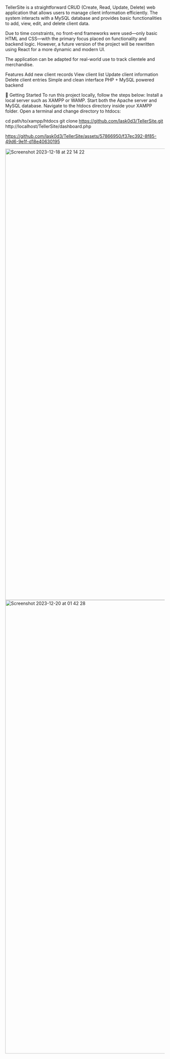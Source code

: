 TellerSite is a straightforward CRUD (Create, Read, Update, Delete) web application that allows users to manage client information efficiently. The system interacts with a MySQL database and provides basic functionalities to add, view, edit, and delete client data.

Due to time constraints, no front-end frameworks were used—only basic HTML and CSS—with the primary focus placed on functionality and backend logic. However, a future version of the project will be rewritten using React for a more dynamic and modern UI.

The application can be adapted for real-world use to track clientele and merchandise.


Features
Add new client records
View client list
Update client information
Delete client entries
Simple and clean interface
PHP + MySQL powered backend

🚀 Getting Started
To run this project locally, follow the steps below:
Install a local server such as XAMPP or WAMP.
Start both the Apache server and MySQL database.
Navigate to the htdocs directory inside your XAMPP folder.
Open a terminal and change directory to htdocs:

cd path/to/xampp/htdocs
git clone https://github.com/lask0d3/TellerSite.git
http://localhost/TellerSite/dashboard.php


https://github.com/lask0d3/TellerSite/assets/57866950/f37ec392-8f85-49d6-9e1f-d18e40630195



<img width="1426" alt="Screenshot 2023-12-18 at 22 14 22" src="https://github.com/lask0d3/TellerSite/assets/57866950/e079a608-5390-48f8-a2a4-183955874f75">


<img width="1433" alt="Screenshot 2023-12-20 at 01 42 28" src="https://github.com/lask0d3/TellerSite/assets/57866950/852f7a15-386b-4b27-924b-17f222db8645">








